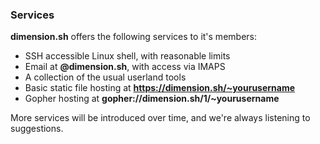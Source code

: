 ### Services

**dimension.sh** offers the following services to it's members:

* SSH accessible Linux shell, with reasonable limits</li>
* Email at <b>@dimension.sh</b>, with access via IMAPS</li>
* A collection of the usual userland tools</li>
* Basic static file hosting at **https://dimension.sh/~yourusername**
* Gopher hosting at **gopher://dimension.sh/1/~yourusername**

More services will be introduced over time, and we're always listening to suggestions.